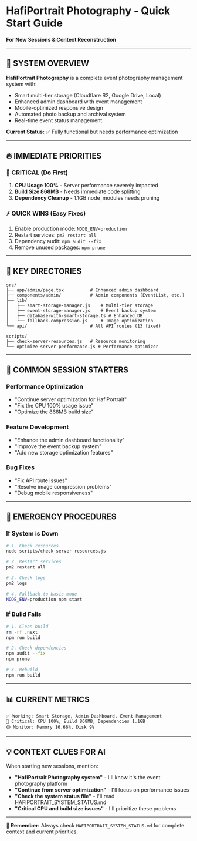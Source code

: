 # HafiPortrait Photography - Quick Start Guide

**For New Sessions & Context Reconstruction**

---

## 🚀 SYSTEM OVERVIEW

**HafiPortrait Photography** is a complete event photography management system with:
- Smart multi-tier storage (Cloudflare R2, Google Drive, Local)
- Enhanced admin dashboard with event management
- Mobile-optimized responsive design
- Automated photo backup and archival system
- Real-time event status management

**Current Status:** ✅ Fully functional but needs performance optimization

---

## 🔥 IMMEDIATE PRIORITIES

### 🚨 CRITICAL (Do First)
1. **CPU Usage 100%** - Server performance severely impacted
2. **Build Size 868MB** - Needs immediate code splitting
3. **Dependency Cleanup** - 1.1GB node_modules needs pruning

### ⚡ QUICK WINS (Easy Fixes)
1. Enable production mode: `NODE_ENV=production`
2. Restart services: `pm2 restart all`
3. Dependency audit: `npm audit --fix`
4. Remove unused packages: `npm prune`

---

## 📁 KEY DIRECTORIES

```
src/
├── app/admin/page.tsx          # Enhanced admin dashboard
├── components/admin/           # Admin components (EventList, etc.)
├── lib/
│   ├── smart-storage-manager.js    # Multi-tier storage
│   ├── event-storage-manager.js    # Event backup system
│   ├── database-with-smart-storage.ts # Enhanced DB
│   └── fallback-compression.js     # Image optimization
└── api/                        # All API routes (13 fixed)

scripts/
├── check-server-resources.js   # Resource monitoring
└── optimize-server-performance.js # Performance optimizer
```

---

## 🎯 COMMON SESSION STARTERS

### Performance Optimization
- "Continue server optimization for HafiPortrait"
- "Fix the CPU 100% usage issue"
- "Optimize the 868MB build size"

### Feature Development  
- "Enhance the admin dashboard functionality"
- "Improve the event backup system"
- "Add new storage optimization features"

### Bug Fixes
- "Fix API route issues"
- "Resolve image compression problems"
- "Debug mobile responsiveness"

---

## 🔧 EMERGENCY PROCEDURES

### If System is Down
```bash
# 1. Check resources
node scripts/check-server-resources.js

# 2. Restart services
pm2 restart all

# 3. Check logs
pm2 logs

# 4. Fallback to basic mode
NODE_ENV=production npm start
```

### If Build Fails
```bash
# 1. Clean build
rm -rf .next
npm run build

# 2. Check dependencies
npm audit --fix
npm prune

# 3. Rebuild
npm run build
```

---

## 📊 CURRENT METRICS

```
✅ Working: Smart Storage, Admin Dashboard, Event Management
🔴 Critical: CPU 100%, Build 868MB, Dependencies 1.1GB
🟡 Monitor: Memory 16.66%, Disk 9%
```

---

## 💡 CONTEXT CLUES FOR AI

When starting new sessions, mention:
- **"HafiPortrait Photography system"** - I'll know it's the event photography platform
- **"Continue from server optimization"** - I'll focus on performance issues
- **"Check the system status file"** - I'll read HAFIPORTRAIT_SYSTEM_STATUS.md
- **"Critical CPU and build size issues"** - I'll prioritize these problems

---

**🎯 Remember:** Always check `HAFIPORTRAIT_SYSTEM_STATUS.md` for complete context and current priorities.